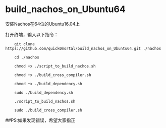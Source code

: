 # build_nachos_on_Ubuntu64
安装Nachos在64位的Ubuntu16.04上

打开终端，输入以下指令：
		
		git clone https://github.com/quick0mortal/build_nachos_on_Ubuntu64.git ./nachos

		cd ./nachos

		chmod +x ./script_to_build_nachos.sh 

		chmod +x ./build_cross_compiler.sh

		chmod +x ./build_dependency.sh

		sudo ./build_dependency.sh

		./script_to_build_nachos.sh

		sudo ./build_cross_compiler.sh

##PS:如果发现错误，希望大家指正
